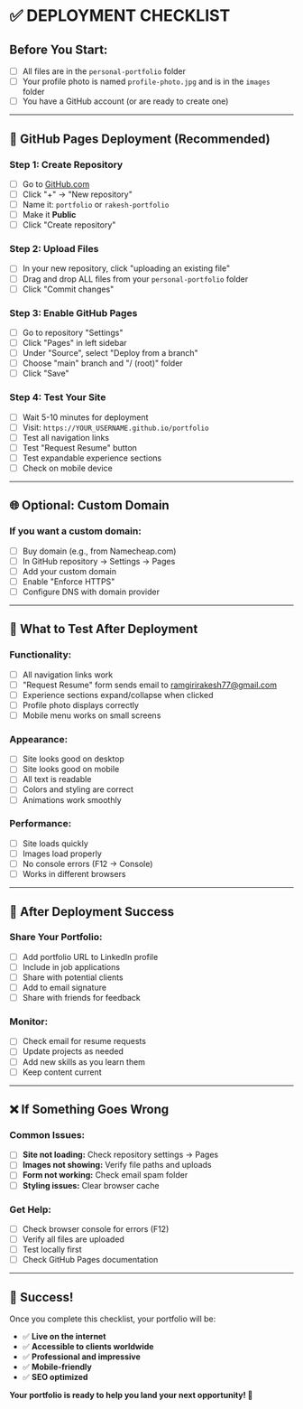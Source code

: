 # ✅ **DEPLOYMENT CHECKLIST**

## **Before You Start:**
- [ ] All files are in the `personal-portfolio` folder
- [ ] Your profile photo is named `profile-photo.jpg` and is in the `images` folder
- [ ] You have a GitHub account (or are ready to create one)

---

## **🚀 GitHub Pages Deployment (Recommended)**

### **Step 1: Create Repository**
- [ ] Go to [GitHub.com](https://github.com)
- [ ] Click "+" → "New repository"
- [ ] Name it: `portfolio` or `rakesh-portfolio`
- [ ] Make it **Public**
- [ ] Click "Create repository"

### **Step 2: Upload Files**
- [ ] In your new repository, click "uploading an existing file"
- [ ] Drag and drop ALL files from your `personal-portfolio` folder
- [ ] Click "Commit changes"

### **Step 3: Enable GitHub Pages**
- [ ] Go to repository "Settings"
- [ ] Click "Pages" in left sidebar
- [ ] Under "Source", select "Deploy from a branch"
- [ ] Choose "main" branch and "/ (root)" folder
- [ ] Click "Save"

### **Step 4: Test Your Site**
- [ ] Wait 5-10 minutes for deployment
- [ ] Visit: `https://YOUR_USERNAME.github.io/portfolio`
- [ ] Test all navigation links
- [ ] Test "Request Resume" button
- [ ] Test expandable experience sections
- [ ] Check on mobile device

---

## **🌐 Optional: Custom Domain**

### **If you want a custom domain:**
- [ ] Buy domain (e.g., from Namecheap.com)
- [ ] In GitHub repository → Settings → Pages
- [ ] Add your custom domain
- [ ] Enable "Enforce HTTPS"
- [ ] Configure DNS with domain provider

---

## **📱 What to Test After Deployment**

### **Functionality:**
- [ ] All navigation links work
- [ ] "Request Resume" form sends email to ramgirirakesh77@gmail.com
- [ ] Experience sections expand/collapse when clicked
- [ ] Profile photo displays correctly
- [ ] Mobile menu works on small screens

### **Appearance:**
- [ ] Site looks good on desktop
- [ ] Site looks good on mobile
- [ ] All text is readable
- [ ] Colors and styling are correct
- [ ] Animations work smoothly

### **Performance:**
- [ ] Site loads quickly
- [ ] Images load properly
- [ ] No console errors (F12 → Console)
- [ ] Works in different browsers

---

## **🎯 After Deployment Success**

### **Share Your Portfolio:**
- [ ] Add portfolio URL to LinkedIn profile
- [ ] Include in job applications
- [ ] Share with potential clients
- [ ] Add to email signature
- [ ] Share with friends for feedback

### **Monitor:**
- [ ] Check email for resume requests
- [ ] Update projects as needed
- [ ] Add new skills as you learn them
- [ ] Keep content current

---

## **❌ If Something Goes Wrong**

### **Common Issues:**
- [ ] **Site not loading:** Check repository settings → Pages
- [ ] **Images not showing:** Verify file paths and uploads
- [ ] **Form not working:** Check email spam folder
- [ ] **Styling issues:** Clear browser cache

### **Get Help:**
- [ ] Check browser console for errors (F12)
- [ ] Verify all files are uploaded
- [ ] Test locally first
- [ ] Check GitHub Pages documentation

---

## **🎉 Success!**

Once you complete this checklist, your portfolio will be:
- ✅ **Live on the internet**
- ✅ **Accessible to clients worldwide**
- ✅ **Professional and impressive**
- ✅ **Mobile-friendly**
- ✅ **SEO optimized**

**Your portfolio is ready to help you land your next opportunity! 🚀**
